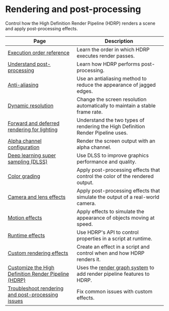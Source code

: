 # Rendering and post-processing

Control how the High Definition Render Pipeline (HDRP) renders a scene and apply post-processing effects.

|Page|Description|
|-|-|
|[Execution order reference](rendering-execution-order.md)|Learn the order in which HDRP executes render passes.|
|[Understand post-processing](Post-Processing-Main.md)|Learn how HDRP performs post-processing.|
|[Anti-aliasing](Anti-Aliasing.md)|Use an antialiasing method to reduce the appearance of jagged edges.|
|[Dynamic resolution](Dynamic-Resolution.md)|Change the screen resolution automatically to maintain a stable frame rate.|
|[Forward and deferred rendering for lighting](Forward-And-Deferred-Rendering.md)|Understand the two types of rendering the High Definition Render Pipeline uses.|
|[Alpha channel configuration](Alpha-Output.md)|Render the screen output with an alpha channel.|
|[Deep learning super sampling (DLSS)](deep-learning-super-sampling-in-hdrp.md)|Use DLSS to improve graphics performance and quality.|
|[Color grading](color-grading.md)|Apply post-processing effects that control the color of the rendered output.|
|[Camera and lens effects](camera-and-lens-effects.md)|Apply post-processing effects that simulate the output of a real-world camera.|
|[Motion effects](motion-effects.md)|Apply effects to simulate the appearance of objects moving at speed.|
|[Runtime effects](runtime-effects.md)|Use HDRP's API to control properties in a script at runtime.|
|[Custom rendering effects](Custom-rendering.md)|Create an effect in a script and control when and how HDRP renders it.|
|[Customize the High Definition Render Pipeline (HDRP)](render-graph.md)|Uses the [render graph system](https://docs.unity3d.com/Packages/com.unity.render-pipelines.core@latest/index.html?subfolder=/manual/render-graph-system.html) to add render pipeline features to HDRP.|
|[Troubleshoot rendering and post-processing issues]()|Fix common issues with custom effects.|

